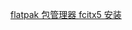 [flatpak 包管理器 ](https://wiki.archlinux.org/title/Flatpak_(%E7%AE%80%E4%BD%93%E4%B8%AD%E6%96%87))
[fcitx5 安装 ](https://pikakolendo.hatenablog.com/entry/2021/02/08/linux_mint_20.1%EF%BC%88%E5%9F%BA%E4%BA%8EUbuntu_20.04_LTS%EF%BC%89%E5%AE%89%E8%A3%85%E6%AD%A3%E5%BC%8F%E7%89%88fcitx5%EF%BC%88flatpak%EF%BC%89)


